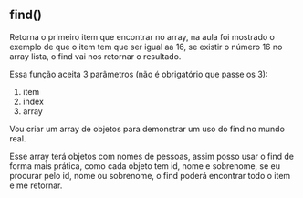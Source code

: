 ## find()

Retorna o primeiro item que encontrar no array, na aula foi mostrado o exemplo de que o item tem que ser igual aa 16, se existir o número 16 no array lista, o find vai nos retornar o resultado.

Essa função aceita 3 parâmetros (não é obrigatório que passe os 3):

1. item
2. index
3. array

Vou criar um array de objetos para demonstrar um uso do find no mundo real.

Esse array terá objetos com nomes de pessoas, assim posso usar o find de forma mais prática, como cada objeto tem id, nome e sobrenome, se eu procurar pelo id, nome ou sobrenome, o find poderá encontrar todo o item e me retornar.

